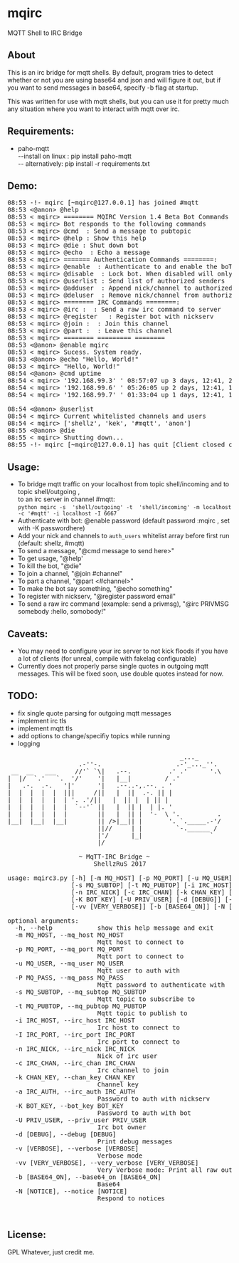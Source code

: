 # mqirc
MQTT Shell to IRC Bridge 

## About

<p>This is an irc bridge for mqtt shells. By default, program tries to detect whether or not you are using base64 and json and will figure it out, but if you want to send messages in base64, specify -b flag at startup. </p>

<p>This was written for use with mqtt shells, but you can use it for pretty much any situation where you want to interact with mqtt over irc.</p>

## Requirements:

- paho-mqtt<br> 
 --install on linux : pip install paho-mqtt <br>
 -- alternatively: pip install -r requirements.txt<br>
## Demo:
<pre>
08:53 -!- mqirc [~mqirc@127.0.0.1] has joined #mqtt
08:53 <@anon> @help
08:53 < mqirc> ======== MQIRC Version 1.4 Beta Bot Commands ========
08:53 < mqirc> Bot responds to the following commands
08:53 < mqirc> @cmd <message> : Send a message to pubtopic
08:53 < mqirc> @help : Show this help
08:53 < mqirc> @die : Shut down bot
08:53 < mqirc> @echo <string> : Echo a message
08:53 < mqirc> ======= Authentication Commands ========:
08:53 < mqirc> @enable <password> : Authenticate to and enable the boT
08:53 < mqirc> @disable <password> : Lock bot. When disabled will only respond to @help
08:53 < mqirc> @userlist : Send list of authorized senders
08:53 < mqirc> @adduser <user/#channel> : Append nick/channel to authorized senders
08:53 < mqirc> @deluser <user/#channel> : Remove nick/channel from authorized senders
08:53 < mqirc> ======== IRC Commands ========:
08:53 < mqirc> @irc : <command> : Send a raw irc command to server
08:53 < mqirc> @register <password> <email> : Register bot with nickserv
08:53 < mqirc> @join : <channel> : Join this channel
08:53 < mqirc> @part : <channel> : Leave this channel
08:53 < mqirc> ======== ========= ========
08:53 <@anon> @enable mqirc
08:53 < mqirc> Sucess. System ready.
08:53 <@anon> @echo "Hello, World!"
08:53 < mqirc> "Hello, World!"
08:54 <@anon> @cmd uptime
08:54 < mqirc> '192.168.99.3' ' 08:57:07 up 3 days, 12:41, 20 users,  load average: 1.93, 1.93, 1.78'
08:54 < mqirc> '192.168.99.6' ' 05:26:05 up 2 days, 12:41, 10 users,  load average: 0.89, 0.93, 0.78'
08:54 < mqirc> '192.168.99.7' ' 01:33:04 up 1 days, 12:41, 13 users,  load average: 2.02, 2.93, 2.58'

08:54 <@anon> @userlist
08:54 < mqirc> Current whitelisted channels and users
08:54 < mqirc> ['shellz', 'kek', '#mqtt', 'anon']
08:55 <@anon> @die
08:55 < mqirc> Shutting down...
08:55 -!- mqirc [~mqirc@127.0.0.1] has quit [Client closed connection]
</pre>

## Usage:

- To bridge mqtt traffic on your localhost from topic shell/incoming and to topic shell/outgoing ,<br>
  to an irc server in channel #mqtt:<br>
  `python mqirc -s  'shell/outgoing' -t  'shell/incoming' -m localhost -c '#mqtt' -i localhost -I 6667`
- Authenticate with bot: @enable password (default password :mqirc , set with -K passwordhere)
- Add your nick and channels to `auth_users` whitelist array before first run (default: shellz, #mqtt)
- To send a message, "@cmd message to send here>"
- To get usage, "@help'
- To kill the bot, "@die"
- To join a channel, "@join #channel"
- To part a channel, "@part <#channel>"
- To make the bot say something, "@echo something"
- To register with nickserv, "@register password email"
- To send a raw irc command (example: send a privmsg), "@irc PRIVMSG somebody :hello, somobody!"

## Caveats:

- You may need to configure your irc server to not kick floods if you have a lot of clients (for unreal, compile with fakelag configurable)
- Currently does not properly parse single quotes in outgoing mqtt messages. This will be fixed soon, use double quotes instead for now.
## TODO:

- fix single quote parsing for outgoing mqtt messages
- implement irc tls
- implement mqtt tls
- add options to change/specifiy topics while running
- logging

<pre>
                                              _..._     
                   .-''-.                    .-'_..._''.  
 __  __   ___     //'` `\|   .--.          .' .'      '.\ 
|  |/  `.'   `.  '/'    '|   |__|         / .'            
|   .-.  .-.   '|'      '|   .--..-,.--. . '              
|  |  |  |  |  |||     /||   |  ||  .-. || |              
|  |  |  |  |  | '. .'/||   |  || |  | || |              
|  |  |  |  |  |  `--'` ||   |  || |  | |. '              
|  |  |  |  |  |        ||   |  || |  '-  \ '.          . 
|__|  |__|  |__|        || />|__|| |       '. `._____.-'/ 
                        ||//     | |         `-.______ /  
                        |'/      |_|                  `   
                        |/
                        
                   ~ MqTT-IRC Bridge ~
                       ShellzRuS 2017

usage: mqirc3.py [-h] [-m MQ_HOST] [-p MQ_PORT] [-u MQ_USER] [-P MQ_PASS]
                 [-s MQ_SUBTOP] [-t MQ_PUBTOP] [-i IRC_HOST] [-I IRC_PORT]
                 [-n IRC_NICK] [-c IRC_CHAN] [-k CHAN_KEY] [-a IRC_AUTH]
                 [-K BOT_KEY] [-U PRIV_USER] [-d [DEBUG]] [-v [VERBOSE]]
                 [-vv [VERY_VERBOSE]] [-b [BASE64_ON]] [-N [NOTICE]]

optional arguments:
  -h, --help            show this help message and exit
  -m MQ_HOST, --mq_host MQ_HOST
                        Mqtt host to connect to
  -p MQ_PORT, --mq_port MQ_PORT
                        Mqtt port to connect to
  -u MQ_USER, --mq_user MQ_USER
                        Mqtt user to auth with
  -P MQ_PASS, --mq_pass MQ_PASS
                        Mqtt password to authenticate with
  -s MQ_SUBTOP, --mq_subtop MQ_SUBTOP
                        Mqtt topic to subscribe to
  -t MQ_PUBTOP, --mq_pubtop MQ_PUBTOP
                        Mqtt topic to publish to
  -i IRC_HOST, --irc_host IRC_HOST
                        Irc host to connect to
  -I IRC_PORT, --irc_port IRC_PORT
                        Irc port to connect to
  -n IRC_NICK, --irc_nick IRC_NICK
                        Nick of irc user
  -c IRC_CHAN, --irc_chan IRC_CHAN
                        Irc channel to join
  -k CHAN_KEY, --chan_key CHAN_KEY
                        Channel key
  -a IRC_AUTH, --irc_auth IRC_AUTH
                        Password to auth with nickserv
  -K BOT_KEY, --bot_key BOT_KEY
                        Password to auth with bot
  -U PRIV_USER, --priv_user PRIV_USER
                        Irc bot owner
  -d [DEBUG], --debug [DEBUG]
                        Print debug messages
  -v [VERBOSE], --verbose [VERBOSE]
                        Verbose mode
  -vv [VERY_VERBOSE], --very_verbose [VERY_VERBOSE]
                        Very Verbose mode: Print all raw output
  -b [BASE64_ON], --base64_on [BASE64_ON]
                        Base64
  -N [NOTICE], --notice [NOTICE]
                        Respond to notices


</pre>

## License:
GPL Whatever, just credit me.
